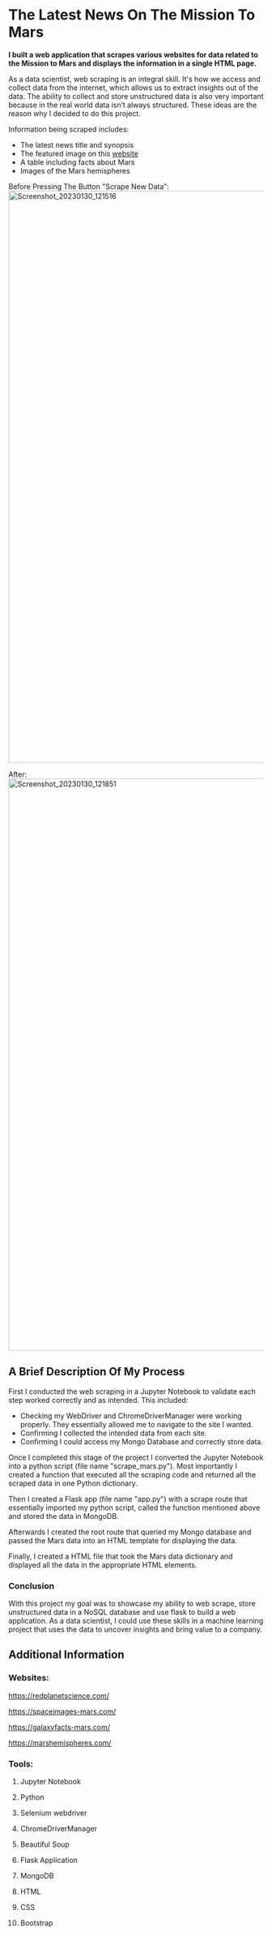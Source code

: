 # The Latest News On The Mission To Mars

**I built a web application that scrapes various websites for data related to the Mission to Mars and displays the information in a single HTML page.**

As a data scientist, web scraping is an integral skill. It's how we access and collect data from the internet, which allows us to extract insights out of the data. The ability to collect and store unstructured data is also very important because in the real world data isn’t always structured. These ideas are the reason why I decided to do this project. 

Information being scraped includes:
- The latest news title and synopsis
- The featured image on this [website](https://spaceimages-mars.com/)
- A table including facts about Mars
- Images of the Mars hemispheres


Before Pressing The Button "Scrape New Data":
<img width="1128" alt="Screenshot_20230130_121516" src="https://user-images.githubusercontent.com/85320743/215621477-5557188a-3f63-4050-aa0a-1c614743b3a7.png">

After:
<img width="1128" alt="Screenshot_20230130_121851" src="https://user-images.githubusercontent.com/85320743/215621510-6ee876d7-2e93-4b18-91c9-8ceab0c2b338.png">

## A Brief Description Of My Process

First I conducted the web scraping in a Jupyter Notebook to validate each step worked correctly and as intended. This included:

- Checking my WebDriver and ChromeDriverManager were working properly. They essentially allowed me to navigate to the site I wanted. 
- Confirming I collected the intended data from each site.
- Confirming I could access my Mongo Database and correctly store data. 

Once I completed this stage of the project I converted the Jupyter Notebook into a python script (file name "scrape_mars.py"). Most importantly I created a function that executed all the scraping code and returned all the scraped data in one Python dictionary. 

Then I created a Flask app (file name "app.py") with a scrape route that essentially imported my python script, called the function mentioned above and stored the data in MongoDB. 

Afterwards I created the root route that queried my Mongo database and passed the Mars data into an HTML template for displaying the data. 

Finally, I created a HTML file that took the Mars data dictionary and displayed all the data in the appropriate HTML elements. 

### Conclusion
With this project my goal was to showcase my ability to web scrape, store unstructured data in a NoSQL database and use flask to build a web application. As a data scientist, I could use these skills in a machine learning project that uses the data to uncover insights and bring value to a company. 

## Additional Information

### Websites:
https://redplanetscience.com/

https://spaceimages-mars.com/

https://galaxyfacts-mars.com/

https://marshemispheres.com/


### Tools:


1. Jupyter Notebook


2. Python


3. Selenium webdriver


4.  ChromeDriverManager


5. Beautiful Soup


6. Flask Application


7. MongoDB


8. HTML


9. CSS


10. Bootstrap
